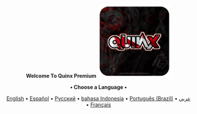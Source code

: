 <div align="center">
  
  **Welcome To Quinx Premium**
<img src="https://github.com/QunixNetwork/.github/blob/main/rs/New%20Project%20%5B42A9C4C%5D.png" width="200" height="200">

**• Choose a Language •**

[English](https://github.com/QunixNetwork/Premium/tree/main/English) • [Español]() • [Русский]() • [bahasa Indonesia]() • [Português (Brazil)]() • [عربي]() • [Français]()
